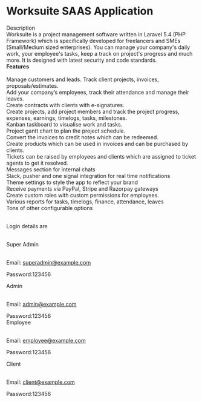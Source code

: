 # Worksuite SAAS Application

Description<br>
Worksuite is a project management software written in Laravel 5.4 (PHP Framework) which is specifically developed for freelancers and SMEs (Small/Medium sized enterprises). You can manage your company's daily work, your employee's tasks, keep a track on project's progress and much more. It is designed with latest security and code standards.<br>
**Features**<br><br>
Manage customers and leads. Track client projects, invoices, proposals/estimates.<br>
Add your company’s employees, track their attendance and manage their leaves.<br>
Create contracts with clients with e-signatures.<br>
Create projects, add project members and track the project progress, expenses, earnings, timelogs, tasks, milestones.<br>
Kanban taskboard to visualise work and tasks.<br>
Project gantt chart to plan the project schedule.<br>
Convert the invoices to credit notes which can be redeemed.<br>
Create products which can be used in invoices and can be purchased by clients.<br>
Tickets can be raised by employees and clients which are assigned to ticket agents to get it resolved.<br>
Messages section for internal chats<br>
Slack, pusher and one signal integration for real time notifications<br>
Theme settings to style the app to reflect your brand<br>
Receive payments via PayPal, Stripe and Razorpay gateways<br>
Create custom roles with custom permissions for employees.<br>
Various reports for tasks, timelogs, finance, attendance, leaves<br>
Tons of other configurable options<br>

<br>
Login details are<br><br>
 
Super Admin<br><br>

Email: superadmin@example.com<br>

Password:123456<br>
                
Admin<br><br>

Email: admin@example.com<br>

Password:123456<br>
Employee<br><br>

Email: employee@example.com<br>

Password:123456<br>

Client<br><br>

Email: client@example.com<br>

Password:123456<br>
